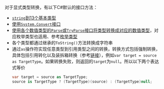 对于显式类型转换，有以下C#默认的接口方法：
- [`string`到13个基本类型](https://learn.microsoft.com/zh-cn/dotnet/csharp/programming-guide/types/how-to-convert-a-byte-array-to-an-int)
- [使用`System.Convert`接口](https://learn.microsoft.com/zh-cn/dotnet/csharp/programming-guide/types/how-to-convert-a-byte-array-to-an-int)
- [使用各个数值类型的`Parse`或`TryParse`接口将类型转换成对应的数值类型](https://learn.microsoft.com/zh-cn/dotnet/csharp/programming-guide/types/how-to-convert-a-string-to-a-number#call-parse-or-tryparse-methods)，对应枚举类型也适用、参考[枚举类型](0802典型类型-枚举类型.md)
- 各个类型都通过继承的`ToString()`方法转换成字符串
- 通过`as`操作符实现任意类型到引用类型之间的转换，转换方式包括强制转换，具体包括引用转化以及装拆箱转换（参考[链接](https://learn.microsoft.com/zh-cn/dotnet/csharp/language-reference/operators/type-testing-and-cast#as-operator)），例如`var target = source as TargetType`。如果转换失败，则返回的`target`为`null`。所以以下两个表达式等价
    ```C#
    var target = source as TargetType;
    source is TargetType ? (TargetType)(source) : (TargetType)null;
```